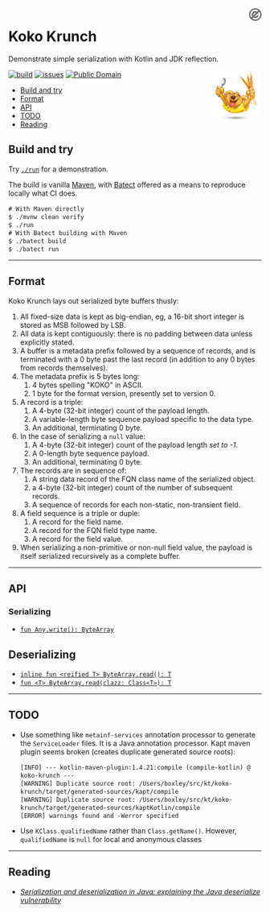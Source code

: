 <a href="LICENSE.md">
<img src="./images/public-domain.png" alt="Public Domain" align="right" 
width="5%"/>
</a>

# Koko Krunch

Demonstrate simple serialization with Kotlin and JDK reflection.

<img src="./images/koko-krunch.jpg" alt="Koko Krunch" align="right"
width="20%"/>

[![build](https://github.com/binkley/koko-krunch/workflows/build/badge.svg)](https://github.com/binkley/koko-krunch/actions)
[![issues](https://img.shields.io/github/issues/binkley/koko-krunch.svg)](https://github.com/binkley/koko-krunch/issues/)
[![Public Domain](https://img.shields.io/badge/license-Public%20Domain-blue.svg)](http://unlicense.org/)

* [Build and try](#build-and-try)
* [Format](#format)
* [API](#api)
* [TODO](#todo)
* [Reading](#reading)

## Build and try

Try [`./run`](./run) for a demonstration.

The build is vanilla [Maven](pom.xml), with [Batect](https://batect.dev)
offered as a means to reproduce locally what CI does.

```
# With Maven directly
$ ./mvnw clean verify
$ ./run
# With Batect building with Maven
$ ./batect build
$ ./batect run
```

---

## Format

Koko Krunch lays out serialized byte buffers thusly:

1. All fixed-size data is kept as big-endian, eg, a 16-bit short integer is
   stored as MSB followed by LSB.
2. All data is kept contiguously: there is no padding between data unless
   explicitly stated.
3. A buffer is a metadata prefix followed by a sequence of records, and is
   terminated with a 0 byte past the last record (in addition to any 0 bytes
   from records themselves).
4. The metadata prefix is 5 bytes long:
    1. 4 bytes spelling "KOKO" in ASCII.
    2. 1 byte for the format version, presently set to version 0.
4. A record is a triple:
    1. A 4-byte (32-bit integer) count of the payload length.
    2. A variable-length byte sequence payload specific to the data type.
    3. An additional, terminating 0 byte.
5. In the case of serializing a `null` value:
    1. A 4-byte (32-bit integer) count of the payload length _set to -1_.
    2. A 0-length byte sequence payload.
    3. An additional, terminating 0 byte.
6. The records are in sequence of:
    1. A string data record of the FQN class name of the serialized object.
    2. a 4-byte (32-bit integer) count of the number of subsequent records.
    3. A sequence of records for each non-static, non-transient field.
7. A field sequence is a triple or duple:
    1. A record for the field name.
    2. A record for the FQN field type name.
    3. A record for the field value.
8. When serializing a non-primitive or non-null field value, the payload is
   itself serialized recursively as a complete buffer.

---

## API

### Serializing

- [`fun Any.write(): ByteArray`](./src/main/kotlin/hm/binkley/labs/cereal/KokoKrunch.kt)

## Deserializing

- [`inline fun <reified T> ByteArray.read(): T`](./src/main/kotlin/hm/binkley/labs/cereal/KokoKrunch.kt)
- [`fun <T> ByteArray.read(clazz: Class<T>): T`](./src/main/kotlin/hm/binkley/labs/cereal/KokoKrunch.kt)

---

## TODO

* Use something like `metainf-services` annotation processor to generate the
  `ServiceLoader` files. It is a Java annotation processor. Kapt maven plugin
  seems broken (creates duplicate generated source roots):
  ```
  [INFO] --- kotlin-maven-plugin:1.4.21:compile (compile-kotlin) @ koko-krunch ---
  [WARNING] Duplicate source root: /Users/boxley/src/kt/koko-krunch/target/generated-sources/kapt/compile
  [WARNING] Duplicate source root: /Users/boxley/src/kt/koko-krunch/target/generated-sources/kaptKotlin/compile
  [ERROR] warnings found and -Werror specified
  ```
* Use `KClass.qualifiedName` rather than `Class.getName()`.  However, 
  `qualifiedName` is `null` for local and anonymous classes

---

## Reading

* [_Serialization and deserialization in Java: explaining the Java deserialize
  vulnerability_](https://snyk.io/blog/serialization-and-deserialization-in-java/)
